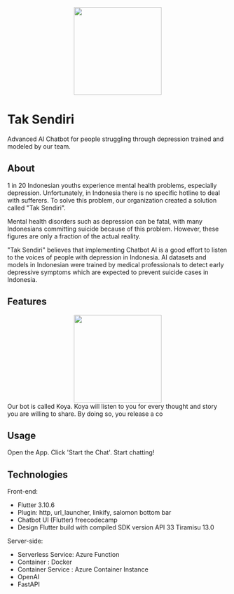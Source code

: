 <div align="center">
<img src="https://github.com/azhar-rafiq/Tak-Sendiri/blob/master/images/logo.png" height="200px" />
</div><div>

# Tak Sendiri 

Advanced AI Chatbot for people struggling through depression trained and modeled by our team.

## About
1 in 20 Indonesian youths experience mental health problems, especially depression. Unfortunately, in Indonesia there is no specific hotline to deal with sufferers. To solve this problem, our organization created a solution called "Tak Sendiri".

Mental health disorders such as depression can be fatal, with many Indonesians committing suicide because of this problem. However, these figures are only a fraction of the actual reality.

"Tak Sendiri" believes that implementing Chatbot AI is a good effort to listen to the voices of people with depression in Indonesia. AI datasets and models in Indonesian were trained by medical professionals to detect early depressive symptoms which are expected to prevent suicide cases in Indonesia.

## Features
<div align="center">
<img src="https://github.com/azhar-rafiq/Tak-Sendiri/blob/master/images/koya.png" height="200px" />
</div><div>
Our bot is called Koya. Koya will listen to you for every thought and story you are willing to share. By doing so, you release a co

## Usage
Open the App. Click 'Start the Chat'. Start chatting!

## Technologies
Front-end:
- Flutter 3.10.6
- Plugin: http, url_launcher, linkify,  salomon bottom bar
- Chatbot UI (Flutter) freecodecamp
- Design Flutter build with compiled SDK version API 33 Tiramisu 13.0

Server-side:
- Serverless Service: Azure Function
- Container : Docker
- Container Service : Azure Container Instance
- OpenAI
- FastAPI
